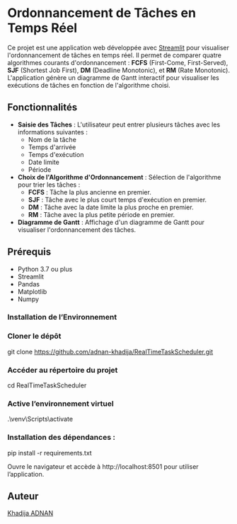 # Ordonnancement de Tâches en Temps Réel

Ce projet est une application web développée avec [Streamlit](https://streamlit.io/) pour visualiser l'ordonnancement de tâches en temps réel. Il permet de comparer quatre algorithmes courants d'ordonnancement : **FCFS** (First-Come, First-Served), **SJF** (Shortest Job First), **DM** (Deadline Monotonic), et **RM** (Rate Monotonic). L'application génère un diagramme de Gantt interactif pour visualiser les exécutions de tâches en fonction de l'algorithme choisi.

## Fonctionnalités

- **Saisie des Tâches** : L'utilisateur peut entrer plusieurs tâches avec les informations suivantes :
  - Nom de la tâche
  - Temps d'arrivée
  - Temps d'exécution
  - Date limite
  - Période
- **Choix de l'Algorithme d'Ordonnancement** : Sélection de l'algorithme pour trier les tâches :
  - **FCFS** : Tâche la plus ancienne en premier.
  - **SJF** : Tâche avec le plus court temps d'exécution en premier.
  - **DM** : Tâche avec la date limite la plus proche en premier.
  - **RM** : Tâche avec la plus petite période en premier.
- **Diagramme de Gantt** : Affichage d'un diagramme de Gantt pour visualiser l'ordonnancement des tâches.

## Prérequis

- Python 3.7 ou plus
- Streamlit
- Pandas
- Matplotlib
- Numpy

### Installation de l’Environnement
### Cloner le dépôt 
git clone https://github.com/adnan-khadija/RealTimeTaskScheduler.git
### Accéder au répertoire du projet
cd RealTimeTaskScheduler
### Active l’environnement virtuel
.\venv\Scripts\activate
### Installation des dépendances :
pip install -r requirements.txt

Ouvre le navigateur et accède à http://localhost:8501 pour utiliser l’application.

## Auteur 
[Khadija ADNAN](https://github.com/adnan-khadija)
